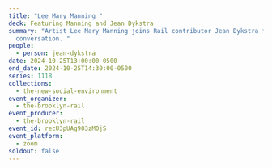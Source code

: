 ```yaml
---
title: "Lee Mary Manning "
deck: Featuring Manning and Jean Dykstra
summary: "Artist Lee Mary Manning joins Rail contributor Jean Dykstra for a
  conversation. "
people:
  - person: jean-dykstra
date: 2024-10-25T13:00:00-0500
end_date: 2024-10-25T14:30:00-0500
series: 1118
collections:
  - the-new-social-environment
event_organizer:
  - the-brooklyn-rail
event_producer:
  - the-brooklyn-rail
event_id: recU3pUAg903zM0jS
event_platform:
  - zoom
soldout: false
---
```

